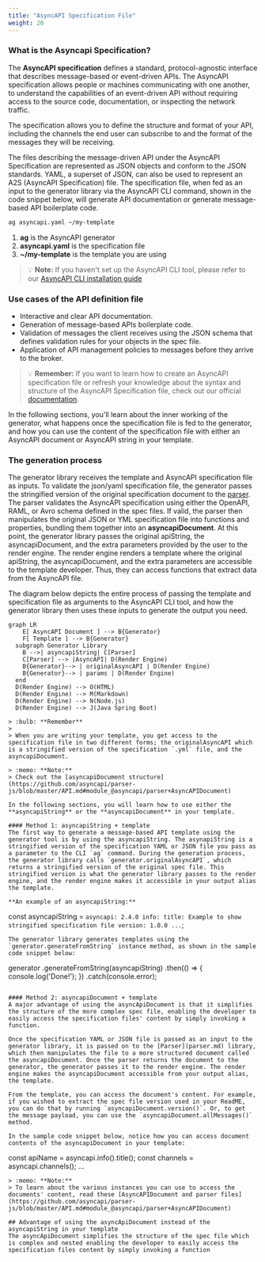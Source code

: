 ```yaml
---
title: "AsyncAPI Specification File"
weight: 20
---
```


### What is the Asyncapi Specification?
The **AsyncAPI specification** defines a standard, protocol-agnostic interface that describes message-based or event-driven APIs. The AsyncAPI specification allows people or machines communicating with one another, to understand the capabilities of an event-driven API without requiring access to the source code, documentation, or inspecting the network traffic.

The specification allows you to define the structure and format of your API, including the channels the end user can subscribe to and the format of the messages they will be receiving. 

The files describing the message-driven API under the AsyncAPI Specification are represented as JSON objects and conform to the JSON standards. YAML, a superset of JSON, can also be used to represent an A2S (AsyncAPI Specification) file. The specification file, when fed as an input to the generator library via the AsyncAPI CLI command, shown in the code snippet below, will generate API documentation or generate message-based API boilerplate code.

```bash
ag asyncapi.yaml ~/my-template
```
1. **ag** is the AsyncAPI generator
2. **asyncapi.yaml** is the specification file
3. **~/my-template** is the template you are using

> :bulb: **Note:** 
If you haven't set up the AsyncAPI CLI tool, please refer to our [AsyncAPI CLI installation guide](installation.md)

### Use cases of the API definition file
- Interactive and clear API documentation.
- Generation of message-based APIs boilerplate code.
- Validation of messages the client receives using the JSON schema that defines validation rules for your objects in the spec file. 
- Application of API management policies to messages before they arrive to the broker.

> :bulb: **Remember:** 
If you want to learn how to create an AsyncAPI specification file or refresh your knowledge about the syntax and structure of the AsyncAPI Specification file, check out our official [documentation](https://www.asyncapi.com/docs/reference/specification/v2.4.0).

In the following sections, you'll learn about the inner working of the generator, what happens once the specification file is fed to the generator, and how you can use the content of the specification file with either an AsyncAPI document or AsyncAPI string in your template.

### The generation process
The generator library receives the template and AsyncAPI specification file as inputs. To validate the json/yaml specification file, the generator passes the stringified version of the original specification document to the [parser](parser.md). The parser validates the AsyncAPI specification using either the OpenAPI, RAML, or Avro schema defined in the spec files. If valid, the parser then manipulates the original JSON or YML specification file into functions and properties, bundling them together into an **asyncapiDocument**. At this point, the generator library passes the original apiString, the asyncapiDocument, and the extra parameters provided by the user to the render engine. The render engine renders a template where the original apiString, the asyncapiDocument, and the extra parameters are accessible to the template developer. Thus, they can access functions that extract data from the AsyncAPI file.

The diagram below depicts the entire process of passing the template and specification file as arguments to the AsyncAPI CLI tool, and how the generator library then uses these inputs to generate the output you need.

``` mermaid
graph LR
    E[ AsyncAPI Document ] --> B{Generator}
    F[ Template ] --> B{Generator}
  subgraph Generator Library
    B -->| asyncapiString| C[Parser]
    C[Parser] --> |AsyncAPI| D(Render Engine)
    B{Generator}--> | originalAsyncAPI | D(Render Engine)
    B{Generator}--> | params | D(Render Engine)
  end
  D(Render Engine) --> O(HTML)
  D(Render Engine) --> M(Markdown)
  D(Render Engine) --> N(Node.js)
  D(Render Engine) --> J(Java Spring Boot)

> :bulb: **Remember**
> 
> When you are writing your template, you get access to the specification file in two different forms; the originalAsyncAPI which is a stringified version of the specification `.yml` file, and the asyncapiDocument.

> :memo: **Note:** 
> Check out the [asyncapiDocument structure](https://github.com/asyncapi/parser-js/blob/master/API.md#module_@asyncapi/parser+AsyncAPIDocument)

In the following sections, you will learn how to use either the **asyncapiString** or the **asyncapiDocument** in your template.

#### Method 1: asyncapiString + template 
The first way to generate a message-based API template using the generator tool is by using the asyncapiString. The asynapiString is a stringified version of the specification YAML or JSON file you pass as a parameter to the CLI `ag` command. During the generation process, the generator library calls `generator.originalAsyncAPI`, which returns a stringified version of the original spec file. This stringified version is what the generator library passes to the render engine, and the render engine makes it accessible in your output alias the template.

**An example of an asyncapiString:**
```
const asyncapiString = `
asyncapi: 2.4.0
info:
  title: Example to show stringified specification file
  version: 1.0.0
...
`;

```
The generator library generates templates using the `generator.generateFromString` instance method, as shown in the sample code snippet below:

```
generator
  .generateFromString(asyncapiString)
  .then(() => {
    console.log('Done!');
  })
  .catch(console.error);
  ```

#### Method 2: asyncapiDocument + template
A major advantage of using the asyncApiDocument is that it simplifies the structure of the more complex spec file, enabling the developer to easily access the specification files' content by simply invoking a function. 

Once the specification YAML or JSON file is passed as an input to the generator library, it is passed on to the [Parser](parser.md) library, which then manipulates the file to a more structured document called the asyncapiDocument. Once the parser returns the document to the generator, the generator passes it to the render engine. The render engine makes the asyncapiDocument accessible from your output alias, the template.

From the template, you can access the document's content. For example, if you wished to extract the spec file version used in your ReadME, you can do that by running `asyncapiDocument.version()`. Or, to get the message payload, you can use the `asyncapiDocument.allMessages()` method.

In the sample code snippet below, notice how you can access document contents of the asyncapiDocument in your template:

```
  const apiName = asyncapi.info().title();
  const channels = asyncapi.channels();
...
```
> :memo: **Note:**  
> To learn about the various instances you can use to access the documents' content, read these [AsyncAPIDocument and parser files](https://github.com/asyncapi/parser-js/blob/master/API.md#module_@asyncapi/parser+AsyncAPIDocument) 

## Advantage of using the asyncApiDocument instead of the asyncapiString in your template
The asyncApiDocument simplifies the structure of the spec file which is complex and nested enabling the developer to easily access the specification files content by simply invoking a function
  